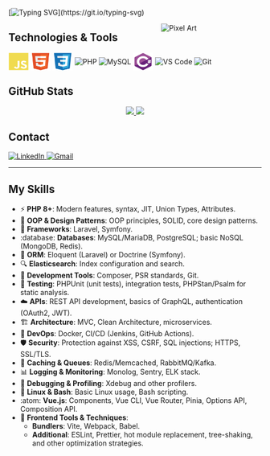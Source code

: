 [![Typing SVG](https://readme-typing-svg.demolab.com?font=Fira+Code&pause=1000&color=6793F7&width=435&lines=Hi%2C+everyone!+I'm+Ana+Cristina.;Welcome+to+my+Github+profile!)](https://git.io/typing-svg)

<img src="https://github.com/user-attachments/assets/3dd95ed7-9349-404f-8506-a3ad9a4cf5fb" alt="Pixel Art" align="right" width="200">

## Technologies & Tools

<div style="display: inline-block;">
  <img align="center" alt="JavaScript" height="35" width="40" src="https://raw.githubusercontent.com/devicons/devicon/master/icons/javascript/javascript-plain.svg">
  <img align="center" alt="HTML5" height="35" width="40" src="https://raw.githubusercontent.com/devicons/devicon/master/icons/html5/html5-original.svg">
  <img align="center" alt="CSS3" height="35" width="40" src="https://raw.githubusercontent.com/devicons/devicon/master/icons/css3/css3-original.svg">
  <img align="center" alt="PHP" height="35" width="40" src="https://cdn.jsdelivr.net/gh/devicons/devicon/icons/php/php-plain.svg">
  <img align="center" alt="MySQL" height="60" width="40" src="https://cdn.jsdelivr.net/gh/devicons/devicon/icons/mysql/mysql-original-wordmark.svg">       
  <img align="center" alt="C#" height="35" width="40" src="https://raw.githubusercontent.com/devicons/devicon/master/icons/csharp/csharp-original.svg">
  <img align="center" alt="VS Code" height="35" width="40" src="https://cdn.jsdelivr.net/gh/devicons/devicon/icons/vscode/vscode-original.svg">
  <img align="center" alt="Git" height="35" width="40" src="https://cdn.jsdelivr.net/gh/devicons/devicon/icons/git/git-original.svg">
</div>

## GitHub Stats

<div align="center" style="display: flex; justify-content: center;">
  <a href="https://github.com/anacristinaneves">
    <img height="195px" src="https://github-readme-stats.vercel.app/api?username=recountsXxx&show_icons=true&theme=one_dark_pro&include_all_commits=true&count_private=true"/>
    <img height="195px" src="https://github-readme-stats.vercel.app/api/top-langs/?username=recountsXxx&layout=compact&langs_count=7&theme=one_dark_pro"/>
  </a>
</div>

## Contact

<div>
  <a href="https://www.linkedin.com/in/bogdan-kapriyan" target="_blank">
    <img src="https://img.shields.io/badge/-LinkedIn-%230077B5?style=for-the-badge&logo=linkedin&logoColor=white" alt="LinkedIn">
  </a>
  <a href="mailto:bogdankapriyanua@gmail.com" target="_blank">
    <img src="https://img.shields.io/badge/-Gmail-%23333?style=for-the-badge&logo=gmail&logoColor=white" alt="Gmail">
  </a>
</div>

---

## My Skills

- :zap: **PHP 8+**: Modern features, syntax, JIT, Union Types, Attributes.
- :busts_in_silhouette: **OOP & Design Patterns**: OOP principles, SOLID, core design patterns.
- :rocket: **Frameworks**: Laravel, Symfony.
- :database: **Databases**: MySQL/MariaDB, PostgreSQL; basic NoSQL (MongoDB, Redis).
- :link: **ORM**: Eloquent (Laravel) or Doctrine (Symfony).
- :mag: **Elasticsearch**: Index configuration and search.
- :wrench: **Development Tools**: Composer, PSR standards, Git.
- :microscope: **Testing**: PHPUnit (unit tests), integration tests, PHPStan/Psalm for static analysis.
- :cloud: **APIs**: REST API development, basics of GraphQL, authentication (OAuth2, JWT).
- :building_construction: **Architecture**: MVC, Clean Architecture, microservices.
- :whale: **DevOps**: Docker, CI/CD (Jenkins, GitHub Actions).
- :shield: **Security**: Protection against XSS, CSRF, SQL injections; HTTPS, SSL/TLS.
- :repeat: **Caching & Queues**: Redis/Memcached, RabbitMQ/Kafka.
- :bar_chart: **Logging & Monitoring**: Monolog, Sentry, ELK stack.
- :lady_beetle: **Debugging & Profiling**: Xdebug and other profilers.
- :penguin: **Linux & Bash**: Basic Linux usage, Bash scripting.
- :atom: **Vue.js**: Components, Vue CLI, Vue Router, Pinia, Options API, Composition API.
- :art: **Frontend Tools & Techniques**:
  - **Bundlers**: Vite, Webpack, Babel.
  - **Additional**: ESLint, Prettier, hot module replacement, tree-shaking, and other optimization strategies.
